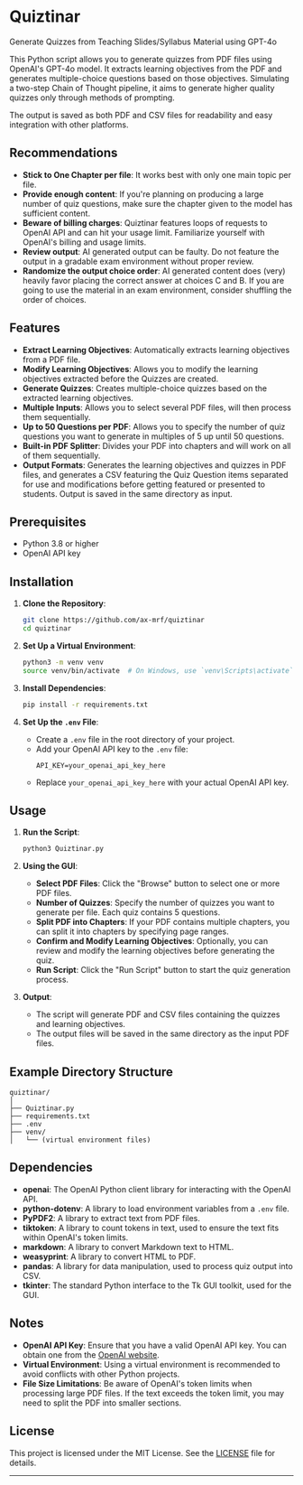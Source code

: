 # Quiztinar
Generate Quizzes from Teaching Slides/Syllabus Material using GPT-4o

This Python script allows you to generate quizzes from PDF files using OpenAI's GPT-4o model. It extracts learning objectives from the PDF and generates multiple-choice questions based on those objectives. Simulating a two-step Chain of Thought pipeline, it aims to generate higher quality quizzes only through methods of prompting.

The output is saved as both PDF and CSV files for readability and easy integration with other platforms.

## Recommendations
- **Stick to One Chapter per file**: It works best with only one main topic per file.
- **Provide enough content**: If you're planning on producing a large number of quiz questions, make sure the chapter given to the model has sufficient content.
- **Beware of billing charges**: Quiztinar features loops of requests to OpenAI API and can hit your usage limit. Familiarize yourself with OpenAI's billing and usage limits.
- **Review output**: AI generated output can be faulty. Do not feature the output in a gradable exam environment without proper review.
- **Randomize the output choice order**: AI generated content does (very) heavily favor placing the correct answer at choices C and B. If you are going to use the material in an exam environment, consider shuffling the order of choices.
## Features

- **Extract Learning Objectives**: Automatically extracts learning objectives from a PDF file.
- **Modify Learning Objectives**: Allows you to modify the learning objectives extracted before the Quizzes are created.
- **Generate Quizzes**: Creates multiple-choice quizzes based on the extracted learning objectives.
- **Multiple Inputs**: Allows you to select several PDF files, will then process them sequentially.
- **Up to 50 Questions per PDF**: Allows you to specify the number of quiz questions you want to generate in multiples of 5 up until 50 questions.
- **Built-in PDF Splitter**: Divides your PDF into chapters and will work on all of them sequentially.
- **Output Formats**: Generates the learning objectives and quizzes in PDF files, and generates a CSV featuring the Quiz Question items separated for use and modifications before getting featured or presented to students. Output is saved in the same directory as input.

## Prerequisites

- Python 3.8 or higher
- OpenAI API key

## Installation

1. **Clone the Repository**:
   ```bash
   git clone https://github.com/ax-mrf/quiztinar
   cd quiztinar
   ```

2. **Set Up a Virtual Environment**:
   ```bash
   python3 -m venv venv
   source venv/bin/activate  # On Windows, use `venv\Scripts\activate`
   ```

3. **Install Dependencies**:
   ```bash
   pip install -r requirements.txt
   ```

4. **Set Up the `.env` File**:
   - Create a `.env` file in the root directory of your project.
   - Add your OpenAI API key to the `.env` file:
     ```plaintext
     API_KEY=your_openai_api_key_here
     ```
   - Replace `your_openai_api_key_here` with your actual OpenAI API key.

## Usage

1. **Run the Script**:
   ```bash
   python3 Quiztinar.py
   ```

2. **Using the GUI**:
   - **Select PDF Files**: Click the "Browse" button to select one or more PDF files.
   - **Number of Quizzes**: Specify the number of quizzes you want to generate per file. Each quiz contains 5 questions.
   - **Split PDF into Chapters**: If your PDF contains multiple chapters, you can split it into chapters by specifying page ranges.
   - **Confirm and Modify Learning Objectives**: Optionally, you can review and modify the learning objectives before generating the quiz.
   - **Run Script**: Click the "Run Script" button to start the quiz generation process.

3. **Output**:
   - The script will generate PDF and CSV files containing the quizzes and learning objectives.
   - The output files will be saved in the same directory as the input PDF files.

## Example Directory Structure

```plaintext
quiztinar/
│
├── Quiztinar.py
├── requirements.txt
├── .env
├── venv/
│   └── (virtual environment files)

```

## Dependencies

- **openai**: The OpenAI Python client library for interacting with the OpenAI API.
- **python-dotenv**: A library to load environment variables from a `.env` file.
- **PyPDF2**: A library to extract text from PDF files.
- **tiktoken**: A library to count tokens in text, used to ensure the text fits within OpenAI's token limits.
- **markdown**: A library to convert Markdown text to HTML.
- **weasyprint**: A library to convert HTML to PDF.
- **pandas**: A library for data manipulation, used to process quiz output into CSV.
- **tkinter**: The standard Python interface to the Tk GUI toolkit, used for the GUI.

## Notes

- **OpenAI API Key**: Ensure that you have a valid OpenAI API key. You can obtain one from the [OpenAI website](https://platform.openai.com/).
- **Virtual Environment**: Using a virtual environment is recommended to avoid conflicts with other Python projects.
- **File Size Limitations**: Be aware of OpenAI's token limits when processing large PDF files. If the text exceeds the token limit, you may need to split the PDF into smaller sections.

## License

This project is licensed under the MIT License. See the [LICENSE](LICENSE) file for details.


---
